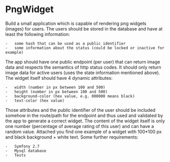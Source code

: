 # PngWidget

Build a small application which is capable of rendering png widgets (images) for users. The users should be stored in the database and have at least the following information:

	-	some hash that can be used as a public identifier
	-	some information about the status (could be locked or inactive for example)
The app should have one public endpoint (per user) that can return image data and respects the semantics of http status codes. It should only return image data for active users (uses the state information mentioned above). The widget itself should have 4 dynamic attributes:

	-	width (number in px between 100 and 500)
	-	height (number in px between 100 and 500)
	-	background-color (hex value, e.g. 000000 means black)
	-	text-color (hex value)
Those attributes and the public identifier of the user should be included somehow in the route/path for the endpoint and thus used and validated by the app to generate a correct widget. The content of the widget itself is only one number (percentage of average rating of this user) and can have a random value. Attached you find one example of a widget with 100*100 px and black background + white text.
Some further requirements:

	-	Symfony 2.7
	-	Mysql database
	-	Tests 
